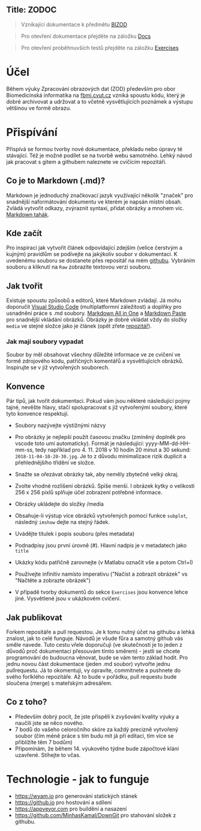 Title: ZODOC
---
>Vznikající dokumentace k předmětu [BIZOD](https://predmety.fbmi.cvut.cz/cs/17pbizod)

> Pro otevření dokumentace přejděte na záložku [Docs](docs)

> Pro otevření proběhnuvších testů přejděte na záložku [Exercises](exercises)

# Účel
Během výuky Zpracování obrazových dat (ZOD) především pro obor Biomedicínská informatika na [fbmi.cvut.cz](https://fbmi.cvut.cz) vzniká spoustu kódu, který je dobré archivovat a udržovat a to včetně vysvětlujících poznámek a výstupu většinou ve formě obrazu.

# Přispívání

Přispívá se formou tvorby nové dokumentace, překladu nebo úpravy té stávající. Též je možné podílet se na tvorbě webu samotného. Lehký návod jak pracovat s gitem a githubem naleznete ve cvičícím repozitáři.

## Co je to Markdown (.md)?
Markdown je jednoduchý značkovací jazyk využívající několik "značek" pro snadnější naformátování dokumentu ve kterém je napsán místní obsah. Zvládá vytvořit odkazy, zvýraznit syntaxi, přidat obrázky a mnohem víc. [Markdown tahák](https://github.com/adam-p/markdown-here/wiki/Markdown-Cheatsheet#links).
## Kde začít
Pro inspiraci jak vytvořit článek odpovídající zdejším (velice čerstvým a kujným) pravidlům se podívejte na jakýkoliv soubor v dokumentaci. K uvedenému souboru se dostanete přes repositář na mém [githubu](https://github.com/tesar-tech/zodoc/tree/master/input/docs). Vybráním souboru a kliknutí na `Raw` zobrazíte textovou verzi souboru.
## Jak tvořit
Existuje spoustu způsobů a editorů, které Markdown zvládají. Já mohu doporučit [Visual Studio Code](https://code.visualstudio.com/) (multiplatformní záležitost) a doplňky pro usnadnění práce s .md soubory. [Markdown All in One](https://marketplace.visualstudio.com/items?itemName=yzhang.markdown-all-in-one) a [Markdown Paste](https://marketplace.visualstudio.com/items?itemName=telesoho.vscode-markdown-paste-image) pro snadnější vkládání obrázků.
Obrázky je dobré vkládat vždy do složky `media` ve stejné složce jako je článek (opět zřete [repozitář](https://github.com/tesar-tech/zodoc/tree/master/input/docs)).
### Jak mají soubory vypadat
Soubor by měl obsahovat všechny důležité informace ve ze cvičení ve formě zdrojového kódu, patřičných komentářů a vysvětlujících obrázků. Inspirujte se v již vytvořených souborech.

## Konvence

Pár tipů, jak tvořit dokumentaci. Pokud vám jsou některé následující pojmy tajné, nevěšte hlavy, stačí spolupracovat s již vytvořenými soubory, které tyto konvence respektují.

- Soubory nazývejte výstižnými názvy
- Pro obrázky je nejlepší použít časovou značku (zmíněný doplněk pro vscode toto umí automaticky). Formát je následující: yyyy-MM-dd-HH-mm-ss, tedy například pro 4. 11. 2018 v 10 hodin 20 minut a 30 sekund:  `2018-11-04-10-20-30.jpg`. Je to z důvodu minimalizace rizik duplicit a přehlednějšího třídění ve složce.
- Snažte se ořezávat obrázky tak, aby neměly zbytečně velký okraj.
- Zvolte vhodné rozlišení obrázků. Spíše menší. I obrázek kytky o velikosti 256 x 256 pixlů splňuje účel zobrazení potřebné informace.
- Obrázky ukládejte do složky /media
- Obsahuje-li výstup více obrázků vytvořených pomocí funkce `subplot`, následný `imshow` dejte na stejný řádek.
- Uvádějte titulek i popis souboru (přes metadata)
- Podnadpisy jsou první úrovně (#). Hlavní nadpis je v metadatech jako `title`
- Ukázky kódu patřičně zarovnejte (v Matlabu označit vše a potom Ctrl+I)
- Používejte infinitiv namísto imperativu ("Načíst a zobrazit obrázek" vs "Načtěte a zobrazte obrázek")

- V případě tvorby dokumentů do sekce `Exercises` jsou konvence lehce jiné. Vysvětlené jsou v ukázkovém cvičení.

## Jak publikovat
Forkem repositáře a pull requestou. Je k tomu nutný účet na githubu a lehká znalost, jak to celé funguje. Návodů je všude fůra a samotný github vás směle navede. Tuto cestu vřele doporučuji (ve skutečnosti je to jeden z důvodů proč dokumentaci přesouvám tímto směrem) - jestli se chcete programování do budoucna věnovat, bude se vám tento základ hodit. Pro jednu novou část dokumentace (jeden .md soubor) vytvořte jednu pullrequestu. Já to okomentuji, vy opravíte, commitnete a pushnete do svého forlklého repozitáře. Až to bude v pořádku, pull requestu bude sloučena (merge) s mateřským adresářem.

## Co z toho? 
- Především dobrý pocit, že jste přispěli k zvyšování kvality výuky a naučili jste se něco nového. 
- 7 bodů do vašeho celoročního skóre za každý precizně vytvořený soubor (čím méně práce s tím budu mít já při editaci, tím více se přiblížíte těm 7 bodům)
- Připomínám, že během 14. výukového týdne bude zápočtové klání uzavřené. Stíhejte to včas.   
# Technologie - jak to funguje
- https://wyam.io pro generování statických stánek
- https://github.io pro hostování a sdílení
- https://appveyor.com pro buildění a nasazení
- https://github.com/MinhasKamal/DownGit pro stahování složek z githubu.
